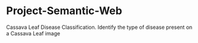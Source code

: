 # Project-Semantic-Web
Cassava Leaf Disease Classification. Identify the type of disease present on a Cassava Leaf image
